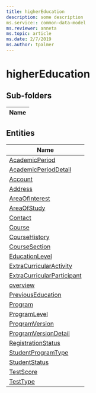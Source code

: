 ```yaml
---
title: higherEducation
description: some description
ms.service:: common-data-model
ms.reviewer: anneta
ms.topic: article
ms.date: 2/7/2019
ms.author: tpalmer
---
```


# higherEducation

## Sub-folders

|Name|
|---|



## Entities

|Name|
|---|
|[AcademicPeriod](AcademicPeriod.md)|
|[AcademicPeriodDetail](AcademicPeriodDetail.md)|
|[Account](Account.md)|
|[Address](Address.md)|
|[AreaOfInterest](AreaOfInterest.md)|
|[AreaOfStudy](AreaOfStudy.md)|
|[Contact](Contact.md)|
|[Course](Course.md)|
|[CourseHistory](CourseHistory.md)|
|[CourseSection](CourseSection.md)|
|[EducationLevel](EducationLevel.md)|
|[ExtraCurricularActivity](ExtraCurricularActivity.md)|
|[ExtraCurricularParticipant](ExtraCurricularParticipant.md)|
|[overview](overview.md)|
|[PreviousEducation](PreviousEducation.md)|
|[Program](Program.md)|
|[ProgramLevel](ProgramLevel.md)|
|[ProgramVersion](ProgramVersion.md)|
|[ProgramVersionDetail](ProgramVersionDetail.md)|
|[RegistrationStatus](RegistrationStatus.md)|
|[StudentProgramType](StudentProgramType.md)|
|[StudentStatus](StudentStatus.md)|
|[TestScore](TestScore.md)|
|[TestType](TestType.md)|
